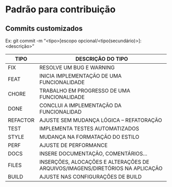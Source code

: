 # Padrão para contribuição

## Commits customizados

Ex: git commit -m “\<tipo>[escopo opcional/<tipo(secundário)>]: <descrição>”

| TIPO     | DESCRIÇÃO DO TIPO                                                             |
| -------- | ----------------------------------------------------------------------------- |
| FIX      | RESOLVE UM BUG E WARNING                                                      |
| FEAT     | INICIA IMPLEMENTAÇÃO DE UMA FUNCIONALIDADE                                    |
| CHORE    | TRABALHO EM PROGRESSO DE UMA FUNCIONALIDADE                                   |
| DONE     | CONCLUI A IMPLEMENTAÇÃO DA FUNCIONALIDAD                                      |
| REFACTOR | AJUSTE SEM MUDANÇA LÓGICA – REFATORAÇÃO                                       |
| TEST     | IMPLEMENTA TESTES AUTOMATIZADOS                                               |
| STYLE    | MUDANÇA NA FORMATAÇÃO DO ESTILO                                               |
| PERF     | AJUSTE DE PERFORMANCE                                                         |
| DOCS     | INSERE DOCUMENTAÇÃO, COMENTÁRIOS…                                             |
| FILES    | INSERÇÕES, ALOCAÇÕES E ALTERAÇÕES DE ARQUIVOS/IMAGENS/DIRETÓRIOS NA APLICAÇÃO |
| BUILD    | AJUSTE NAS CONFIGURAÇÕES DE BUILD                                             |
